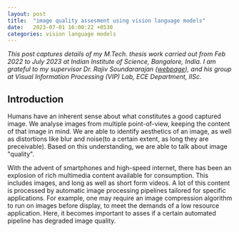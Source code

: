 ```yaml
---
layout: post
title:  "image quality assesment using vision language models"
date:   2023-07-01 16:00:22 +0530
categories: vision language models
---
```


*This post captures details of my M.Tech. thesis work carried out from Feb 2022 to July 2023 at Indian Institute of Science, Bangalore, India. I am grateful to my supervisor Dr. Rajiv Soundararajan ([webpage](https://ece.iisc.ac.in/~rajivs/#/)), and his group at Visual Information Processing (VIP) Lab, ECE Department, IISc.*

<h2>Introduction</h2>
<p>
Humans have an inherent sense about what constitutes a good captured image. We analyse images from multiple point-of-view, keeping the content of that image in mind. We are able to identify aesthetics of an image, as well as distortions like blur and noise(to a certain extent, as long they are preceivable). Based on this understanding, we are able to talk about image "quality".
</p>
<p>With the advent of smartphones and high-speed internet, there has been an explosion of rich multimedia content available for consumption. This includes images, and long as well as short form videos. A lot of this content is processed by automatic image processing pipelines tailored for specific applications. For example, one may require an image compression algorithm to run on images before display, to meet the demands of a low resource application. Here, it becomes important to asses if a certain automated pipeline has degraded image quality.</p>